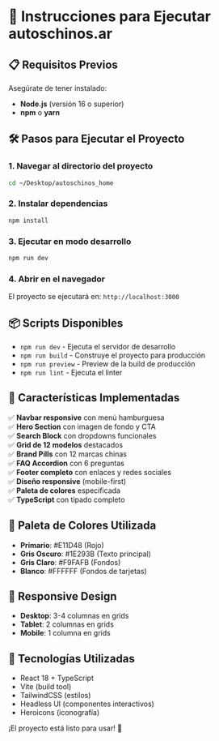 # 🚀 Instrucciones para Ejecutar autoschinos.ar

## 📋 Requisitos Previos

Asegúrate de tener instalado:
- **Node.js** (versión 16 o superior)
- **npm** o **yarn**

## 🛠️ Pasos para Ejecutar el Proyecto

### 1. Navegar al directorio del proyecto
```bash
cd ~/Desktop/autoschinos_home
```

### 2. Instalar dependencias
```bash
npm install
```

### 3. Ejecutar en modo desarrollo
```bash
npm run dev
```

### 4. Abrir en el navegador
El proyecto se ejecutará en: `http://localhost:3000`

## 📦 Scripts Disponibles

- `npm run dev` - Ejecuta el servidor de desarrollo
- `npm run build` - Construye el proyecto para producción
- `npm run preview` - Preview de la build de producción
- `npm run lint` - Ejecuta el linter

## 🎯 Características Implementadas

✅ **Navbar responsive** con menú hamburguesa  
✅ **Hero Section** con imagen de fondo y CTA  
✅ **Search Block** con dropdowns funcionales  
✅ **Grid de 12 modelos** destacados  
✅ **Brand Pills** con 12 marcas chinas  
✅ **FAQ Accordion** con 6 preguntas  
✅ **Footer completo** con enlaces y redes sociales  
✅ **Diseño responsive** (mobile-first)  
✅ **Paleta de colores** especificada  
✅ **TypeScript** con tipado completo  

## 🎨 Paleta de Colores Utilizada

- **Primario**: #E11D48 (Rojo)
- **Gris Oscuro**: #1E293B (Texto principal)
- **Gris Claro**: #F9FAFB (Fondos)
- **Blanco**: #FFFFFF (Fondos de tarjetas)

## 📱 Responsive Design

- **Desktop**: 3-4 columnas en grids
- **Tablet**: 2 columnas en grids
- **Mobile**: 1 columna en grids

## 🔧 Tecnologías Utilizadas

- React 18 + TypeScript
- Vite (build tool)
- TailwindCSS (estilos)
- Headless UI (componentes interactivos)
- Heroicons (iconografía)

¡El proyecto está listo para usar! 🎉
